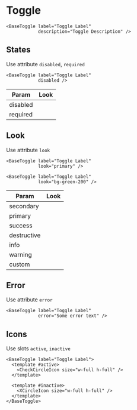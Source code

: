# Toggle

<div class="mt-4">
    <base-toggle label="Toggle Label" description="Toggle Description"></base-toggle>
</div>

```vue
<BaseToggle label="Toggle Label"
            description="Toggle Description" />
```

<div class="h-12"></div>

## States

Use attribute `disabled`, `required`

```vue
<BaseToggle label="Toggle Label"
            disabled />
```

| Param    | Look                                                                   |
| -------- | ---------------------------------------------------------------------- |
| disabled | <base-toggle class="w-40" disabled label="Toggle Label"></base-toggle> |
| required | <base-toggle class="w-40" required label="Toggle Label"></base-toggle> |

<div class="h-12"></div>

## Look

Use attribute `look`

```vue
<BaseToggle label="Toggle Label"
            look="primary" />

<BaseToggle label="Toggle Label"
            look="bg-green-200" />
```

| Param       | Look                                                                              |
| ----------- | --------------------------------------------------------------------------------- |
| secondary   | <base-toggle class="w-40" look="secondary" label="Toggle Label"></base-toggle>    |
| primary     | <base-toggle class="w-40" look="primary" label="Toggle Label"></base-toggle>      |
| success     | <base-toggle class="w-40" look="success" label="Toggle Label"></base-toggle>      |
| destructive | <base-toggle class="w-40" look="destructive" label="Toggle Label"></base-toggle>  |
| info        | <base-toggle class="w-40" look="info" label="Toggle Label"></base-toggle>         |
| warning     | <base-toggle class="w-40" look="warning" label="Toggle Label"></base-toggle>      |
| custom      | <base-toggle class="w-40" look="bg-green-200" label="Toggle Label"></base-toggle> |

<div class="h-12"></div>

## Error

Use attribute `error`

<div class="mt-4">
    <base-toggle error="Some error text" label="Toggle Label"></base-toggle>
</div>

```vue
<BaseToggle label="Toggle Label"
            error="Some error text" />
```

<div class="h-12"></div>

## Icons

Use slots `active`, `inactive`

<div class="mt-4">
  <base-toggle label="Toggle Label">
    <template #active>
      <check-circle-icon size="w-full h-full"></check-circle-icon>
    </template>
    <template #inactive>
      <x-circle-icon size="w-full h-full"></x-circle-icon>
    </template>
  </base-toggle>
</div>

```vue
<BaseToggle label="Toggle Label">
  <template #active>
    <CheckCircleIcon size="w-full h-full" />
  </template>
  
  <template #inactive>
    <XCircleIcon size="w-full h-full" />
  </template>
</BaseToggle>
```

<script>
import { CheckCircleIcon, XCircleIcon } from '@scarlab/icons-vue/solid';

export default {
  components: { CheckCircleIcon, XCircleIcon }
}
</script>
